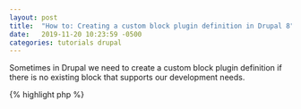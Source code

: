 ```yaml
---
layout: post
title:  "How to: Creating a custom block plugin definition in Drupal 8"
date:   2019-11-20 10:23:59 -0500
categories: tutorials drupal
---
```

Sometimes in Drupal we need to create a custom block plugin definition if there is no existing block
that supports our development needs.

{% highlight php %}
<?php
 
/**
 * @todo add code here.
 */
 function foo($var1, $var2) {
   // todo: replace this function.
 }
{% endhighlight %}
